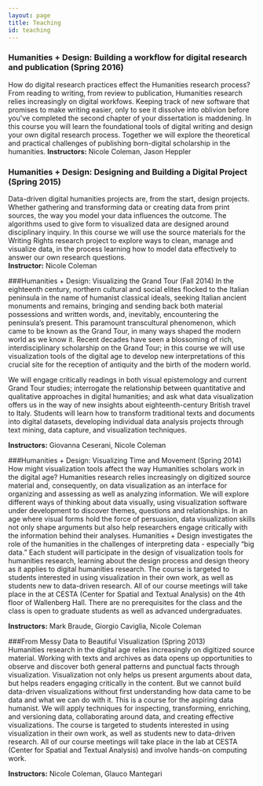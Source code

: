 ```yaml
---
layout: page
title: Teaching
id: teaching
---
```


### Humanities + Design: Building a workflow for digital research and publication (Spring 2016)
How do digital research practices effect the Humanities research process? From reading to writing, from review to publication, Humanities research relies increasingly on digital workfows. Keeping track of new software that promises to make writing easier, only to see it dissolve into oblivion before you've completed the second chapter of your dissertation is maddening. In this course you will learn the foundational tools of digital writing and design your own digital research process. Together we will explore the theoretical and practical challenges of publishing born-digital scholarship in the humanities.
**Instructors:** Nicole Coleman, Jason Heppler

### Humanities + Design: Designing and Building a Digital Project (Spring 2015)  
Data-driven digital humanities projects are, from the start, design projects. Whether gathering and transforming data or creating data from print sources, the way you model your data influences the outcome. The algorithms used to give form to visualized data are designed around disciplinary inquiry. In this course we will use the source materials for the Writing Rights research project to explore ways to clean, manage and visualize data, in the process learning how to model data effectively to answer our own research questions.  
**Instructor:** Nicole Coleman

###Humanities + Design: Visualizing the Grand Tour (Fall 2014)
In the eighteenth century, northern cultural and social elites flocked to the Italian peninsula in the name of humanist classical ideals, seeking Italian ancient monuments and remains, bringing and sending back both material possessions and written words, and, inevitably, encountering the peninsula’s present. This paramount transcultural phenomenon, which came to be known as the Grand Tour, in many ways shaped the modern world as we know it. Recent decades have seen a blossoming of rich, interdisciplinary scholarship on the Grand Tour; in this course we will use visualization tools of the digital age to develop new interpretations of this crucial site for the reception of antiquity and the birth of the modern world.  

We will engage critically readings in both visual epistemology and current Grand Tour studies; interrogate the relationship between quantitative and qualitative approaches in digital humanities; and ask what data visualization offers us in the way of new insights about eighteenth-century British travel to Italy. Students will learn how to transform traditional texts and documents into digital datasets, developing individual data analysis projects through text mining, data capture, and visualization techniques.

**Instructors:** Giovanna Ceserani, Nicole Coleman


###Humanities + Design: Visualizing Time and Movement (Spring 2014)  
How might visualization tools affect the way Humanities scholars work in the digital age? Humanities research relies increasingly on digitized source material and, consequently, on data visualization as an interface for organizing and assessing as well as analyzing information. We will explore different ways of thinking about data visually, using visualization software under development to discover themes, questions and relationships. In an age where visual forms hold the force of persuasion, data visualization skills not only shape arguments but also help researchers engage critically with the information behind their analyses. Humanities + Design investigates the role of the humanities in the challenges of interpreting data - especially “big data.” Each student will participate in the design of visualization tools for humanities research, learning about the design process and design theory as it applies to digital humanities research. The course is targeted to students interested in using visualization in their own work, as well as students new to data-driven research. All of our course meetings will take place in the at CESTA (Center for Spatial and Textual Analysis) on the 4th floor of Wallenberg Hall. There are no prerequisites for the class and the class is open to graduate students as well as advanced undergraduates.  

**Instructors:** Mark Braude, Giorgio Caviglia, Nicole Coleman  


###From Messy Data to Beautiful Visualization (Spring 2013)  
Humanities research in the digital age relies increasingly on digitized source material. Working with texts and archives as data opens up opportunities to observe and discover both general patterns and punctual facts through visualization. Visualization not only helps us present arguments about data, but helps readers engaging critically in the content. But we cannot build data-driven visualizations without first understanding how data came to be data and what we can do with it.  This is a course for the aspiring data humanist. We will apply techniques for inspecting, transforming, enriching, and versioning data, collaborating around data, and creating effective visualizations. The course is targeted to students interested in using visualization in their own work, as well as students new to data-driven research. All of our course meetings will take place in the lab at CESTA (Center for Spatial and Textual Analysis) and involve hands-on computing work. 

**Instructors:** Nicole Coleman, Glauco Mantegari  